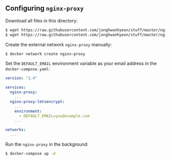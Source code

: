 ## Configuring `nginx-proxy`
Download all files in this directory:
```bash
$ wget https://raw.githubusercontent.com/jonghwanhyeon/stuff/master/nginx-proxy/docker-compose.yaml
$ wget https://raw.githubusercontent.com/jonghwanhyeon/stuff/master/nginx-proxy/client-max-body-size.conf
```

Create the external network `nginx-proxy` manually:
```bash
$ docker network create nginx-proxy
```

Set the `DEFAULT_EMAIL` environment variable as your email address in the `docker-compose.yaml`:
```yaml
version: "2.4"

services:
  nginx-proxy:
    ...
  nginx-proxy-letsencrypt:
    ...
    environment:
      - DEFAULT_EMAIL=you@example.com
    ...

networks:
  ...
```

Run the `nginx-proxy` in the background:
```bash
$ docker-compose up -d
```
